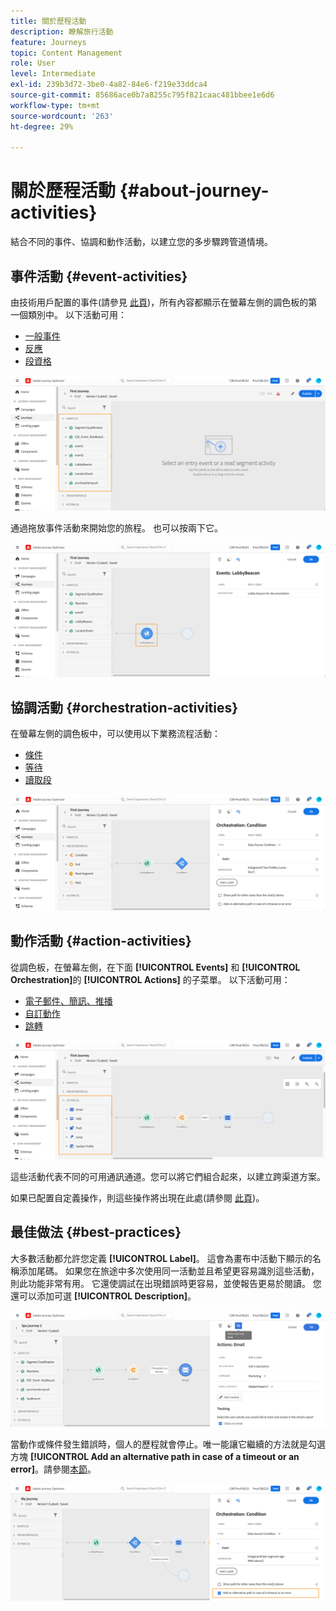 ```yaml
---
title: 關於歷程活動
description: 瞭解旅行活動
feature: Journeys
topic: Content Management
role: User
level: Intermediate
exl-id: 239b3d72-3be0-4a82-84e6-f219e33ddca4
source-git-commit: 85686ace0b7a8255c795f821caac481bbee1e6d6
workflow-type: tm+mt
source-wordcount: '263'
ht-degree: 29%

---
```


# 關於歷程活動 {#about-journey-activities}

結合不同的事件、協調和動作活動，以建立您的多步驟跨管道情境。

## 事件活動 {#event-activities}

由技術用戶配置的事件(請參見 [此頁](../event/about-events.md))，所有內容都顯示在螢幕左側的調色板的第一個類別中。 以下活動可用：

* [一般事件](../building-journeys/general-events.md)
* [反應](../building-journeys/reaction-events.md)
* [段資格](../building-journeys/segment-qualification-events.md)

![](assets/journey43.png)

通過拖放事件活動來開始您的旅程。 也可以按兩下它。

![](assets/journey44.png)

## 協調活動 {#orchestration-activities}

在螢幕左側的調色板中，可以使用以下業務流程活動：

* [條件](../building-journeys/condition-activity.md)
* [等待](../building-journeys/wait-activity.md)
* [讀取段](../building-journeys/read-segment.md)

![](assets/journey49.png)

## 動作活動 {#action-activities}

從調色板，在螢幕左側，在下面 **[!UICONTROL Events]** 和 **[!UICONTROL Orchestration]**&#x200B;的 **[!UICONTROL Actions]** 的子菜單。 以下活動可用：

* [電子郵件、簡訊、推播](../building-journeys/journeys-message.md)
* [自訂動作](../building-journeys/using-custom-actions.md)
* [跳轉](../building-journeys/jump.md)

![](assets/journey58.png)

這些活動代表不同的可用通訊通道。您可以將它們組合起來，以建立跨渠道方案。

如果已配置自定義操作，則這些操作將出現在此處(請參閱 [此頁](../building-journeys/using-custom-actions.md))。

## 最佳做法 {#best-practices}

大多數活動都允許您定義 **[!UICONTROL Label]**。 這會為畫布中活動下顯示的名稱添加尾碼。 如果您在旅途中多次使用同一活動並且希望更容易識別這些活動，則此功能非常有用。 它還使調試在出現錯誤時更容易，並使報告更易於閱讀。 您還可以添加可選 **[!UICONTROL Description]**。

![](assets/journey59bis.png)

當動作或條件發生錯誤時，個人的歷程就會停止。唯一能讓它繼續的方法就是勾選方塊 **[!UICONTROL Add an alternative path in case of a timeout or an error]**。請參閱[本節](../building-journeys/using-the-journey-designer.md#paths)。

![](assets/journey42.png)
